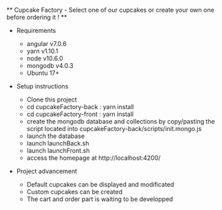 ** Cupcake Factory - 
Select one of our cupcakes or create your own one before ordering it ! **

* Requirements
    - angular v7.0.6
    - yarn v1.10.1
    - node v10.6.0
    - mongodb v4.0.3
    - Ubuntu 17+

* Setup instructions
    - Clone this project
    - cd cupcakeFactory-back : yarn install
    - cd cupcakeFactory-front : yarn install
    - create the mongodb database and collections by copy/pasting the script located into cupcakeFactory-back/scripts/init.mongo.js
    - launch the database
    - launch launchBack.sh
    - launch launchFront.sh
    - access the homepage at http://localhost:4200/

* Project advancement
    - Default cupcakes can be displayed and modificated
    - Custom cupcakes can be created
    - The cart and order part is waiting to be developped
